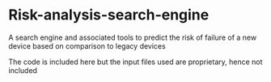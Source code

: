 # Risk-analysis-search-engine
A search engine and associated tools to predict the risk of failure of a new device based on comparison to legacy devices

The code is included here but the input files used are proprietary, hence not included
